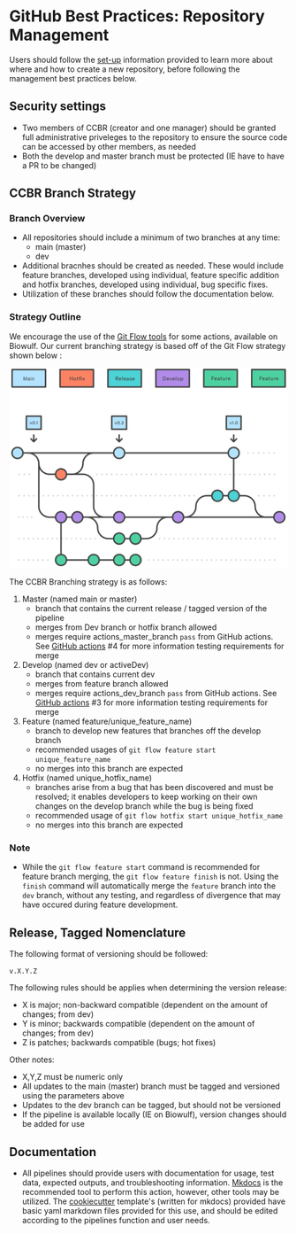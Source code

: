 # GitHub Best Practices: Repository Management

Users should follow the [set-up]() information provided to learn more about where and how to create a new repository, before following the management best practices below.

## Security settings

- Two members of CCBR (creator and one manager) should be granted full administrative priveleges to the repository to ensure the source code can be accessed by other members, as needed
- Both the develop and master branch must be protected (IE have to have a PR to be changed) 

## CCBR Branch Strategy

### Branch Overview

- All repositories should include a minimum of two branches at any time: 
    - main (master) 
    - dev
- Additional bracnhes should be created as needed. These would include feature branches, developed using individual, feature specific addition and hotfix branches, developed using individual, bug specific fixes. 
- Utilization of these branches should follow the documentation below.

### Strategy Outline
We encourage the use of the [Git Flow tools](https://www.atlassian.com/git/tutorials/comparing-workflows/gitflow-workflow) for some actions, available on Biowulf. Our current branching strategy is based off of the Git Flow strategy shown below :

![Image title](https://github.com/CCBR/HowTos/blob/main/img/gitflow_workflow.svg?raw=true)

The CCBR Branching strategy is as follows:

1.  Master (named main or master)
    - branch that contains the current release / tagged version of the pipeline
    - merges from Dev branch or hotfix branch allowed
    - merges require actions_master_branch `pass` from GitHub actions. See [GitHub actions](https://ccbr.github.io/HowTos/GitHub/sop_actions/) #4 for more information testing requirements for merge
2. Develop (named dev or activeDev)
    - branch that contains current dev
    - merges from feature branch allowed
    - merges require actions_dev_branch `pass` from GitHub actions. See [GitHub actions](https://ccbr.github.io/HowTos/GitHub/sop_actions/) #3 for more information testing requirements for merge
3. Feature (named feature/unique_feature_name)
    - branch to develop new features that branches off the develop branch
    - recommended usages of `git flow feature start unique_feature_name`
    - no merges into this branch are expected
4. Hotfix (named unique_hotfix_name)
    - branches arise from a bug that has been discovered and must be resolved; it enables developers to keep working on their own changes on the develop branch while the bug is being fixed
    - recommended usage of `git flow hotfix start unique_hotfix_name`
    - no merges into this branch are expected 

### Note
- While the `git flow feature start` command is recommended for feature branch merging, the `git flow feature finish` is not. Using the `finish` command will automatically merge the `feature` branch into the `dev` branch, without any testing, and regardless of divergence that may have occured during feature development.

## Release, Tagged Nomenclature
The following format of versioning should be followed:

    v.X.Y.Z

The following rules should be applies when determining the version release:

- X is major; non-backward compatible (dependent on the amount of changes; from dev) 
- Y is minor; backwards compatible (dependent on the amount of changes; from dev) 
- Z is patches; backwards compatible (bugs; hot fixes) 

Other notes:

- X,Y,Z must be numeric only
- All updates to the main (master) branch must be tagged and versioned using the parameters above
- Updates to the dev branch can be tagged, but should not be versioned
- If the pipeline is available locally (IE on Biowulf), version changes should be added for use

## Documentation

- All pipelines should provide users with documentation for usage, test data, expected outputs, and troubleshooting information. [Mkdocs](https://www.mkdocs.org/) is the recommended tool to perform this action, however, other tools may be utilized. The [cookiecutter](https://github.com/CCBR/CCBR_CCBRTechDevCookieCutter) template's (written for mkdocs) provided have basic yaml markdown files provided for this use, and should be edited according to the pipelines function and user needs. 
